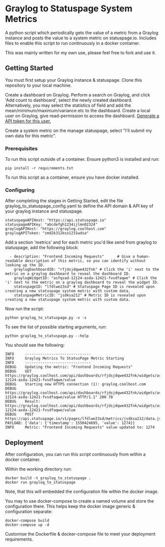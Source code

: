 # Graylog to Statuspage System Metrics

A python script which periodically gets the value of a metric from a Graylog instance and posts the value to a system metric on statuspage.io.
Includes files to enable this script to run continuously in a docker container. 

This was mainly written for my own use, please feel free to fork and use it.

## Getting Started

You must first setup your Graylog instance & statuspage. Clone this repository to your local machine. 

Create a dashboard on Graylog. Perform a search on Graylog, and click 'Add count to dashboard', select the newly created dashboard. Alternatively, you may select the statistics of field and add the mean/minimum/maximum/variance etc to the dashboard. Create a local user on Graylog, give read-permission to access the dashboard. [Generate a API token for this user.](http://docs.graylog.org/en/2.5/pages/configuration/rest_api.html#creating-and-using-access-token) 

Create a system metric on the manage statuspage, select "I'll submit my own data for this metric".

### Prerequisites

To run this script outside of a container. Ensure python3 is installed and run:
```
pip install -r requirements.txt
```

To run this script as a container, ensure you have docker installed.

### Configuring

After completing the stages in Getting Started, edit the file graylog_to_statuspage_config.yaml to define the API domain & API key of your graylog instance and statuspage.

```
statuspageAPIHost: "https://api.statuspage.io"
statuspageAPIKey: "abcdefgh1234ijlmn02324"
graylogAPIHost: "https://graylog.coolhost.com"
graylogAPIToken: "zmd2k312kso1231wdsa"
```

Add a section 'metrics' and for each metric you'd like send from graylog to statuspage, add the following block:

```
  - description: "Frontend Incoming Requests"      # Give a human-readable description of this metric, so you can identify without looking up the ID.
    graylogDashboardID: "rfjdsjdqwe432fnk" # Click the 'i' next to the metric on a graylog dashboard to reveal the dashboard ID.
    graylogWidgetID: "asfqsad-12124-asda-12421-fvsdfaqwe" # Click the 'i' next to the metric on a graylog dashboard to reveal the widget ID.
    statuspageID: "lfdlwe23sd" # Statuspage Page ID is revealed upon creating a new statuspage system metric with custom data. 
    statuspageMetricID: "jsdksa212" # Metric ID is revealed upon creating a new statuspage system metric with custom data. 
```

Now run the script:
```
python graylog_to_statuspage.py -v -s
```

To see the list of possible starting arguments, run:
```
python graylog_to_statuspage.py --help 
```

You should see the following:
```
INFO     ------------------------------
INFO     Graylog Metrics To StatusPage Metric Starting
INFO     ------------------------------
DEBUG    Updating the metric: "Frontend Incoming Requests"
DEBUG    GET https://graylog.coolhost.com/api/dashboards/rfjdsjdqwe432fnk/widgets/asfqsad-12124-asda-12421-fvsdfaqwe/value
DEBUG    Starting new HTTPS connection (1): graylog.coolhost.com
DEBUG    https://graylog.coolhost.com/api/dashboards/rfjdsjdqwe432fnk/widgets/asfqsad-12124-asda-12421-fvsdfaqwe/value HTTP/1.1" 200 70
DEBUG    Result: https://graylog.coolhost.com/api/dashboards/rfjdsjdqwe432fnk/widgets/asfqsad-12124-asda-12421-fvsdfaqwe/value
DEBUG    POST https://api.statuspage.io/v1/pages/lfdlwe23sd/metrics/jsdksa212/data.json PAYLOAD: {'data': {'timestamp': 1550424695, 'value': 1274}}
INFO     Metric: "Frontend Incoming Requests" value updated to: 1274

```

## Deployment

After configuration, you can run this script continuously from within a docker container.

Within the working directory run:
```
docker build -t graylog_to_statuspage .
docker run graylog_to_statuspage
```

Note, that this will embedded the configuration file within the docker image.

You may to use docker-compose to create a named volume and store the configuration there. This helps keep the docker image generic & configuration separate:
```
docker-compose build
docker-compose up -d
```
Customise the Dockerfile & docker-compose file to meet your deployment requirements.